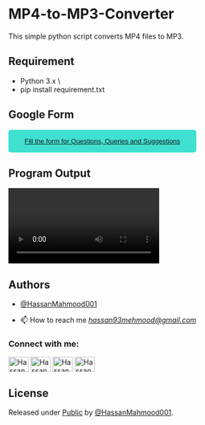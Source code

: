 # MP4-to-MP3-Converter
This simple python script converts MP4 files to MP3. 
## Requirement
* Python 3.x \
* pip install requirement.txt

## Google Form

<button style="background-color: turquoise; border: none; border-radius: 5px; color: #333; padding: 15px 32px"><a href="https://forms.gle/SYnzFwyqx3fxL3zGA" target="blank"> Fill the form for Questions, Queries and Suggestions</a></button>

## Program Output

![](https://github.com/HassanMahmood001/MP4-to-MP3-Converter/blob/main/Demo.mp4)

## Authors

- [@HassanMahmood001](https://github.com/HassanMahmood001)


- 📫 How to reach me *hassan93mehmood@gmail.com*

<h3 align="left">Connect with me:</h3>
<p align="left">
<a href="https://twitter.com/hassanmehmood01" target="blank"><img align="center" src="https://raw.githubusercontent.com/rahuldkjain/github-profile-readme-generator/master/src/images/icons/Social/twitter.svg" alt="Hassan_Mahmood" height="30" width="40" /></a>
<a href="https://linkedin.com/in/hassanmahmood01" target="blank"><img align="center" src="https://raw.githubusercontent.com/rahuldkjain/github-profile-readme-generator/master/src/images/icons/Social/linked-in-alt.svg" alt="Hassan_Mahmood" height="30" width="40" /></a>
<a href="https://instagram.com/hassanmehmood01" target="blank"><img align="center" src="https://raw.githubusercontent.com/rahuldkjain/github-profile-readme-generator/master/src/images/icons/Social/instagram.svg" alt="Hassan_Mahmood" height="30" width="40" /></a>
<a href="https://www.hackerrank.com/hassanmahmood01" target="blank"><img align="center" src="https://raw.githubusercontent.com/rahuldkjain/github-profile-readme-generator/master/src/images/icons/Social/hackerrank.svg" alt="Hassan_Mahmood" height="30" width="40" /></a>
</p>

## License

Released under [Public](/LICENSE) by [@HassanMahmood001](https://github.com/HassanMahmood001).
